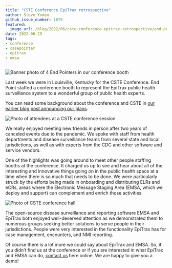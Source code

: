 ```yaml
---
title: "CSTE Conference EpiTrax retrospective"
author: Steve Yoman
github_issue_number: 1879
featured:
  image_url: /blog/2022/06/cste-conference-epitrax-retrospective/end-pointers-booth-cste.webp
date: 2022-06-29
tags:
- conference
- casepointer
- epitrax
- emsa
---
```


![Banner photo of 4 End Pointers in our conference booth](/blog/2022/06/cste-conference-epitrax-retrospective/end-pointers-booth-cste.webp)

Last week we were in Louisville, Kentucky for the CSTE Conference. End Point staffed a conference booth to represent the EpiTrax public health surveillance system to a wonderful group of public health experts.

You can read some background about the conference and CSTE in [our earlier blog post announcing our plans](/blog/2022/06/booth-at-cste-conference/).

![Photo of attendees at a CSTE conference session](/blog/2022/06/cste-conference-epitrax-retrospective/attendees.webp)

We really enjoyed meeting new friends in person after two years of canceled events due to the pandemic. We spoke with staff from health departments and disease surveillance teams from several state and local jurisdictions, as well as with experts from the CDC and other software and service vendors.

One of the highlights was going around to meet other people staffing booths at the conference. It charged us up to see and hear about all of the interesting and innovative things going on in the public health space at a time when there is so much that needs to be done. We were particularly struck by the efforts being made in onboarding and distributing ELRs and eCRs, areas where the Electronic Message Staging Area (EMSA, which we deploy and support) can complement and enrich those activities.

![Photo of CSTE conference hall](/blog/2022/06/cste-conference-epitrax-retrospective/conference-hall.webp)

The open-source disease surveillance and reporting software EMSA and EpiTrax both enjoyed well-deserved attention as we demonstrated them to numerous groups seeking better solutions to serve people in their jurisdictions. People were very interested in the functionality EpiTrax has for case management, encounters, and NMI reporting.

Of course there is a lot more we could say about EpiTrax and EMSA. So, if you didn’t find us at the conference or if you are interested in what EpiTrax and EMSA can do, [contact us](/contact/) here online. We are happy to give you a demo!
